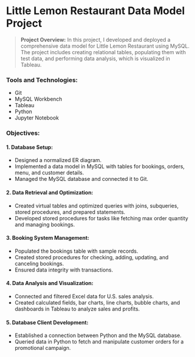 # Little Lemon Restaurant Data Model Project

> **Project Overview:**
In this project, I developed and deployed a comprehensive data model for Little Lemon Restaurant using MySQL. The project includes creating relational tables, populating them with test data, and performing data analysis, which is visualized in Tableau.

### Tools and Technologies:
- Git
- MySQL Workbench
- Tableau
- Python
- Jupyter Notebook

### Objectives:

#### 1. **Database Setup:**
   - Designed a normalized ER diagram.
   - Implemented a data model in MySQL with tables for bookings, orders, menu, and customer details.
   - Managed the MySQL database and connected it to Git.

#### 2. **Data Retrieval and Optimization:**
   - Created virtual tables and optimized queries with joins, subqueries, stored procedures, and prepared statements.
   - Developed stored procedures for tasks like fetching max order quantity and managing bookings.

#### 3. **Booking System Management:**
   - Populated the bookings table with sample records.
   - Created stored procedures for checking, adding, updating, and canceling bookings.
   - Ensured data integrity with transactions.

#### 4. **Data Analysis and Visualization:**
   - Connected and filtered Excel data for U.S. sales analysis.
   - Created calculated fields, bar charts, line charts, bubble charts, and dashboards in Tableau to analyze sales and profits.

#### 5. **Database Client Development:**
   - Established a connection between Python and the MySQL database.
   - Queried data in Python to fetch and manipulate customer orders for a promotional campaign.
